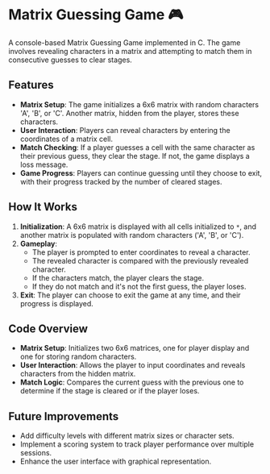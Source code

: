 # Matrix Guessing Game 🎮

A console-based Matrix Guessing Game implemented in C. The game involves revealing characters in a matrix and attempting to match them in consecutive guesses to clear stages.

## Features

- **Matrix Setup**: The game initializes a 6x6 matrix with random characters 'A', 'B', or 'C'. Another matrix, hidden from the player, stores these characters.
- **User Interaction**: Players can reveal characters by entering the coordinates of a matrix cell.
- **Match Checking**: If a player guesses a cell with the same character as their previous guess, they clear the stage. If not, the game displays a loss message.
- **Game Progress**: Players can continue guessing until they choose to exit, with their progress tracked by the number of cleared stages.

## How It Works

1. **Initialization**: A 6x6 matrix is displayed with all cells initialized to `*`, and another matrix is populated with random characters ('A', 'B', or 'C').
2. **Gameplay**:
    - The player is prompted to enter coordinates to reveal a character.
    - The revealed character is compared with the previously revealed character.
    - If the characters match, the player clears the stage.
    - If they do not match and it's not the first guess, the player loses.
3. **Exit**: The player can choose to exit the game at any time, and their progress is displayed.

## Code Overview

- **Matrix Setup**: Initializes two 6x6 matrices, one for player display and one for storing random characters.
- **User Interaction**: Allows the player to input coordinates and reveals characters from the hidden matrix.
- **Match Logic**: Compares the current guess with the previous one to determine if the stage is cleared or if the player loses.

## Future Improvements

- Add difficulty levels with different matrix sizes or character sets.
- Implement a scoring system to track player performance over multiple sessions.
- Enhance the user interface with graphical representation.

